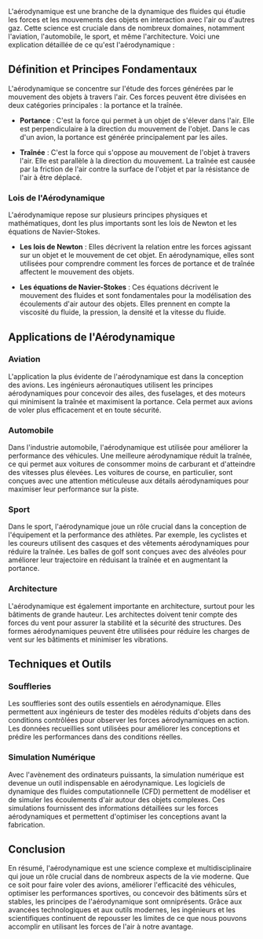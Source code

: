 L'aérodynamique est une branche de la dynamique des fluides qui étudie les forces et les mouvements des objets en interaction avec l'air ou d'autres gaz. Cette science est cruciale dans de nombreux domaines, notamment l'aviation, l'automobile, le sport, et même l'architecture. Voici une explication détaillée de ce qu'est l'aérodynamique :

## Définition et Principes Fondamentaux

L'aérodynamique se concentre sur l'étude des forces générées par le mouvement des objets à travers l'air. Ces forces peuvent être divisées en deux catégories principales : la portance et la traînée.

- **Portance** : C'est la force qui permet à un objet de s'élever dans l'air. Elle est perpendiculaire à la direction du mouvement de l'objet. Dans le cas d'un avion, la portance est générée principalement par les ailes.
  
- **Traînée** : C'est la force qui s'oppose au mouvement de l'objet à travers l'air. Elle est parallèle à la direction du mouvement. La traînée est causée par la friction de l'air contre la surface de l'objet et par la résistance de l'air à être déplacé.

### Lois de l'Aérodynamique

L'aérodynamique repose sur plusieurs principes physiques et mathématiques, dont les plus importants sont les lois de Newton et les équations de Navier-Stokes.

- **Les lois de Newton** : Elles décrivent la relation entre les forces agissant sur un objet et le mouvement de cet objet. En aérodynamique, elles sont utilisées pour comprendre comment les forces de portance et de traînée affectent le mouvement des objets.

- **Les équations de Navier-Stokes** : Ces équations décrivent le mouvement des fluides et sont fondamentales pour la modélisation des écoulements d'air autour des objets. Elles prennent en compte la viscosité du fluide, la pression, la densité et la vitesse du fluide.

## Applications de l'Aérodynamique

### Aviation

L'application la plus évidente de l'aérodynamique est dans la conception des avions. Les ingénieurs aéronautiques utilisent les principes aérodynamiques pour concevoir des ailes, des fuselages, et des moteurs qui minimisent la traînée et maximisent la portance. Cela permet aux avions de voler plus efficacement et en toute sécurité.

### Automobile

Dans l'industrie automobile, l'aérodynamique est utilisée pour améliorer la performance des véhicules. Une meilleure aérodynamique réduit la traînée, ce qui permet aux voitures de consommer moins de carburant et d'atteindre des vitesses plus élevées. Les voitures de course, en particulier, sont conçues avec une attention méticuleuse aux détails aérodynamiques pour maximiser leur performance sur la piste.

### Sport

Dans le sport, l'aérodynamique joue un rôle crucial dans la conception de l'équipement et la performance des athlètes. Par exemple, les cyclistes et les coureurs utilisent des casques et des vêtements aérodynamiques pour réduire la traînée. Les balles de golf sont conçues avec des alvéoles pour améliorer leur trajectoire en réduisant la traînée et en augmentant la portance.

### Architecture

L'aérodynamique est également importante en architecture, surtout pour les bâtiments de grande hauteur. Les architectes doivent tenir compte des forces du vent pour assurer la stabilité et la sécurité des structures. Des formes aérodynamiques peuvent être utilisées pour réduire les charges de vent sur les bâtiments et minimiser les vibrations.

## Techniques et Outils

### Souffleries

Les souffleries sont des outils essentiels en aérodynamique. Elles permettent aux ingénieurs de tester des modèles réduits d'objets dans des conditions contrôlées pour observer les forces aérodynamiques en action. Les données recueillies sont utilisées pour améliorer les conceptions et prédire les performances dans des conditions réelles.

### Simulation Numérique

Avec l'avènement des ordinateurs puissants, la simulation numérique est devenue un outil indispensable en aérodynamique. Les logiciels de dynamique des fluides computationnelle (CFD) permettent de modéliser et de simuler les écoulements d'air autour des objets complexes. Ces simulations fournissent des informations détaillées sur les forces aérodynamiques et permettent d'optimiser les conceptions avant la fabrication.

## Conclusion

En résumé, l'aérodynamique est une science complexe et multidisciplinaire qui joue un rôle crucial dans de nombreux aspects de la vie moderne. Que ce soit pour faire voler des avions, améliorer l'efficacité des véhicules, optimiser les performances sportives, ou concevoir des bâtiments sûrs et stables, les principes de l'aérodynamique sont omniprésents. Grâce aux avancées technologiques et aux outils modernes, les ingénieurs et les scientifiques continuent de repousser les limites de ce que nous pouvons accomplir en utilisant les forces de l'air à notre avantage.
